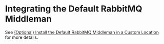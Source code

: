 # Integrating the Default RabbitMQ Middleman

See [\(Optional\) Install the Default RabbitMQ Middleman in a Custom Location](/getting-started/general-installation/optional-install-the-default-rabbitmq-middleman.md) for more details.

